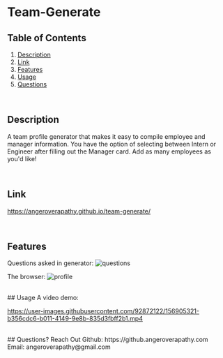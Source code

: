 # Team-Generate

## Table of Contents
1. [Description](#description)
2. [Link](#link)
3. [Features](#features)
4. [Usage](#useage)
5. [Questions](#questions)

<br/>

## Description <a name="description"/>
A team profile generator that makes it easy to compile employee and manager information. You have the option of selecting between Intern or Engineer after filling out the Manager card. Add as many employees as you'd like! 


<br/>

## Link <a name="link"/>
https://angeroverapathy.github.io/team-generate/


<br/>

## Features <a name="features"/>
Questions asked in generator:
![questions](https://user-images.githubusercontent.com/92872122/156905312-ef99e181-84ea-4e40-9845-db9c9321b891.png)


The browser:
![profile](https://user-images.githubusercontent.com/92872122/156905314-8eb88c8a-e159-48ec-9f71-1fc72a46ca7d.png)



<br/>
## Usage <a name="usage"/>
A video demo:

https://user-images.githubusercontent.com/92872122/156905321-b356cdc6-b011-4149-9e8b-835d3fbff2b1.mp4




<br/>
## Questions? Reach Out <a name="questions"/>
Github: https://github.angeroverapathy.com
Email: angeroverapathy@gmail.com
